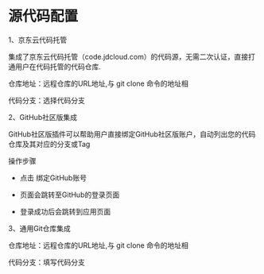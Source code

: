# 源代码配置

1、京东云代码托管

集成了京东云代码托管（code.jdcloud.com）的代码源，无需二次认证，直接打通用户在代码托管的代码仓库.

仓库地址：远程仓库的URL地址,与 git clone 命令的地址相

代码分支：选择代码分支

2、GitHub社区版集成

GitHub社区版插件可以帮助用户直接绑定GitHub社区版账户，自动列出您的代码仓库及其对应的分支或Tag

操作步骤

  * 点击 绑定GitHub账号

  * 页面会跳转至GitHub的登录页面

  * 登录成功后会跳转到应用页面
  

3、通用Git仓库集成

仓库地址：远程仓库的URL地址,与 git clone 命令的地址相

代码分支：填写代码分支 
